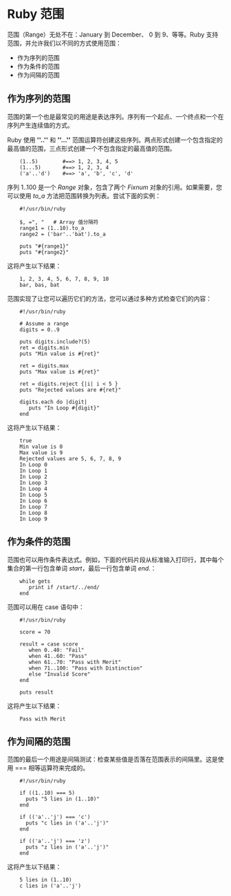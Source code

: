 # Ruby 范围

范围（Range）无处不在：January 到 December、 0 到 9、等等。Ruby 支持范围，并允许我们以不同的方式使用范围：

* 作为序列的范围
* 作为条件的范围
* 作为间隔的范围

## 作为序列的范围

范围的第一个也是最常见的用途是表达序列。序列有一个起点、一个终点和一个在序列产生连续值的方式。

Ruby 使用 **''..''** 和 **''...''** 范围运算符创建这些序列。两点形式创建一个包含指定的最高值的范围，三点形式创建一个不包含指定的最高值的范围。

```
    (1..5)        #==> 1, 2, 3, 4, 5
    (1...5)       #==> 1, 2, 3, 4
    ('a'..'d')    #==> 'a', 'b', 'c', 'd'
```

序列 1..100 是一个 _Range_ 对象，包含了两个 _Fixnum_ 对象的引用。如果需要，您可以使用 _to_a_ 方法把范围转换为列表。尝试下面的实例：

```
    #!/usr/bin/ruby

    $, =", "   # Array 值分隔符
    range1 = (1..10).to_a
    range2 = ('bar'..'bat').to_a

    puts "#{range1}"
    puts "#{range2}"
```

这将产生以下结果：

```
    1, 2, 3, 4, 5, 6, 7, 8, 9, 10
    bar, bas, bat
```

范围实现了让您可以遍历它们的方法，您可以通过多种方式检查它们的内容：

```
    #!/usr/bin/ruby

    # Assume a range
    digits = 0..9

    puts digits.include?(5)
    ret = digits.min
    puts "Min value is #{ret}"

    ret = digits.max
    puts "Max value is #{ret}"

    ret = digits.reject {|i| i < 5 }
    puts "Rejected values are #{ret}"

    digits.each do |digit|
       puts "In Loop #{digit}"
    end
```

这将产生以下结果：

```
    true
    Min value is 0
    Max value is 9
    Rejected values are 5, 6, 7, 8, 9
    In Loop 0
    In Loop 1
    In Loop 2
    In Loop 3
    In Loop 4
    In Loop 5
    In Loop 6
    In Loop 7
    In Loop 8
    In Loop 9
```

## 作为条件的范围
范围也可以用作条件表达式。例如，下面的代码片段从标准输入打印行，其中每个集合的第一行包含单词 _start_，最后一行包含单词 _end._：

```
    while gets
       print if /start/../end/
    end
```

范围可以用在 case 语句中：

```
    #!/usr/bin/ruby

    score = 70

    result = case score
       when 0..40: "Fail"
       when 41..60: "Pass"
       when 61..70: "Pass with Merit"
       when 71..100: "Pass with Distinction"
       else "Invalid Score"
    end

    puts result
```

这将产生以下结果：

```
    Pass with Merit
```

## 作为间隔的范围

范围的最后一个用途是间隔测试：检查某些值是否落在范围表示的间隔里。这是使用 === 相等运算符来完成的。

```
    #!/usr/bin/ruby

    if ((1..10) === 5)
      puts "5 lies in (1..10)"
    end

    if (('a'..'j') === 'c')
      puts "c lies in ('a'..'j')"
    end

    if (('a'..'j') === 'z')
      puts "z lies in ('a'..'j')"
    end
```

这将产生以下结果：

```
    5 lies in (1..10)
    c lies in ('a'..'j')
```
